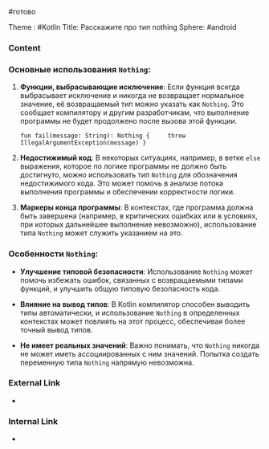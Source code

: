 #готово 

Theme : #Kotlin 
Title: Расскажите про тип nothing
Sphere: #android 

### Content

### Основные использования `Nothing`:

1. **Функции, выбрасывающие исключение**: Если функция всегда выбрасывает исключение и никогда не возвращает нормальное значение, её возвращаемый тип можно указать как `Nothing`. Это сообщает компилятору и другим разработчикам, что выполнение программы не будет продолжено после вызова этой функции.
    
    `fun fail(message: String): Nothing {     throw IllegalArgumentException(message) }`

2. **Недостижимый код**: В некоторых ситуациях, например, в ветке `else` выражения, которое по логике программы не должно быть достигнуто, можно использовать тип `Nothing` для обозначения недостижимого кода. Это может помочь в анализе потока выполнения программы и обеспечении корректности логики.
    
3. **Маркеры конца программы**: В контекстах, где программа должна быть завершена (например, в критических ошибках или в условиях, при которых дальнейшее выполнение невозможно), использование типа `Nothing` может служить указанием на это.
    

### Особенности `Nothing`:

- **Улучшение типовой безопасности**: Использование `Nothing` может помочь избежать ошибок, связанных с возвращаемыми типами функций, и улучшить общую типовую безопасность кода.
    
- **Влияние на вывод типов**: В Kotlin компилятор способен выводить типы автоматически, и использование `Nothing` в определенных контекстах может повлиять на этот процесс, обеспечивая более точный вывод типов.
    
- **Не имеет реальных значений**: Важно понимать, что `Nothing` никогда не может иметь ассоциированных с ним значений. Попытка создать переменную типа `Nothing` напрямую невозможна.

### External Link

- 

### Internal Link

- 